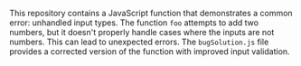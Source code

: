 This repository contains a JavaScript function that demonstrates a common error: unhandled input types. The function `foo` attempts to add two numbers, but it doesn't properly handle cases where the inputs are not numbers. This can lead to unexpected errors. The `bugSolution.js` file provides a corrected version of the function with improved input validation.